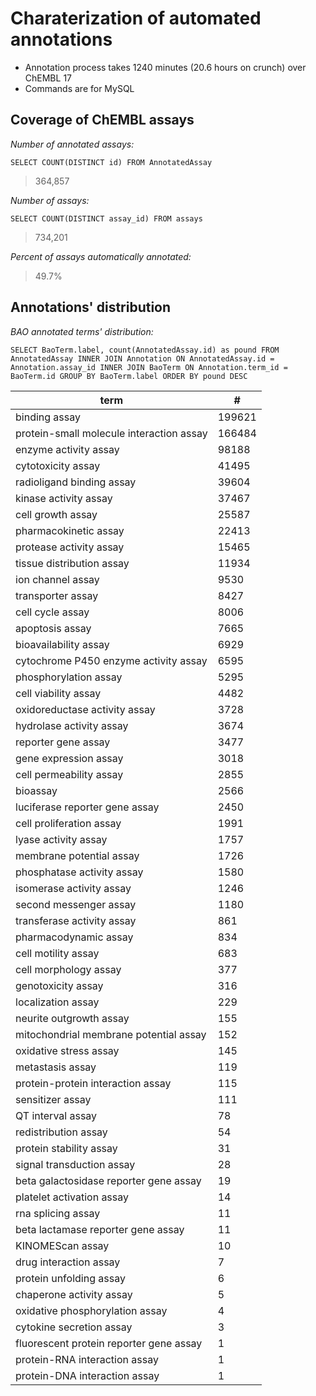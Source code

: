 # Charaterization of automated annotations

- Annotation process takes 1240 minutes (20.6 hours on crunch) over ChEMBL 17
- Commands are for MySQL

## Coverage of ChEMBL assays

_Number of annotated assays:_

`SELECT COUNT(DISTINCT id) FROM AnnotatedAssay`
> 364,857

_Number of assays:_

`SELECT COUNT(DISTINCT assay_id) FROM assays`
> 734,201

_Percent of assays automatically annotated:_

> 49.7%

## Annotations' distribution

_BAO annotated terms' distribution:_

`SELECT BaoTerm.label, count(AnnotatedAssay.id) as pound
FROM AnnotatedAssay
INNER JOIN Annotation ON AnnotatedAssay.id = Annotation.assay_id
INNER JOIN BaoTerm ON Annotation.term_id = BaoTerm.id
GROUP BY BaoTerm.label
ORDER BY pound DESC`

term | #
--- | ---
binding assay | 199621
protein-small molecule interaction assay | 166484
enzyme activity assay | 98188
cytotoxicity assay | 41495
radioligand binding assay | 39604
kinase activity assay | 37467
cell growth assay | 25587
pharmacokinetic assay | 22413
protease activity assay | 15465
tissue distribution assay | 11934
ion channel assay | 9530
transporter assay | 8427
cell cycle assay | 8006
apoptosis assay | 7665
bioavailability assay | 6929
cytochrome P450 enzyme activity assay | 6595
phosphorylation assay | 5295
cell viability assay | 4482
oxidoreductase activity assay | 3728
hydrolase activity assay | 3674
reporter gene assay | 3477
gene expression assay | 3018
cell permeability assay | 2855
bioassay | 2566
luciferase reporter gene assay | 2450
cell proliferation assay | 1991
lyase activity assay | 1757
membrane potential assay | 1726
phosphatase activity assay | 1580
isomerase activity assay | 1246
second messenger assay | 1180
transferase activity assay | 861
pharmacodynamic assay | 834
cell motility assay | 683
cell morphology assay | 377
genotoxicity assay | 316
localization assay | 229
neurite outgrowth assay | 155
mitochondrial membrane potential assay | 152
oxidative stress assay | 145
metastasis assay | 119
protein-protein interaction assay | 115
sensitizer assay | 111
QT interval assay | 78
redistribution assay | 54
protein stability assay | 31
signal transduction assay | 28
beta galactosidase reporter gene assay | 19
platelet activation assay | 14
rna splicing assay | 11
beta lactamase reporter gene assay | 11
KINOMEScan assay | 10
drug interaction assay | 7
protein unfolding assay | 6
chaperone activity assay | 5
oxidative phosphorylation assay | 4
cytokine secretion assay | 3
fluorescent protein reporter gene assay | 1
protein-RNA interaction assay | 1
protein-DNA interaction assay | 1



